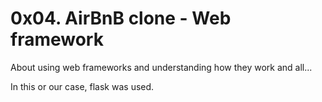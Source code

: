 # 0x04. AirBnB clone - Web framework

About using web frameworks and understanding how they work and all...

In this or our case, flask was used.
